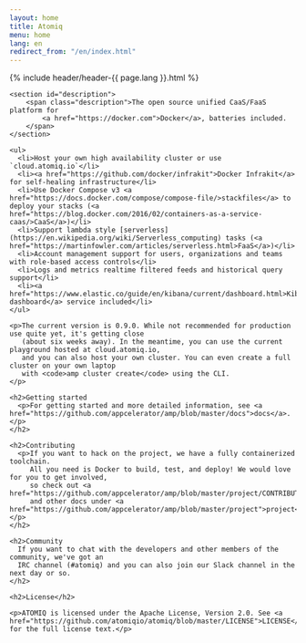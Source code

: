 ```yaml
---
layout: home
title: Atomiq
menu: home
lang: en
redirect_from: "/en/index.html"
---
```

<section id="home-content">
    {% include header/header-{{ page.lang }}.html %}
    <div id="overlay"></div>

    <section id="description">
        <span class="description">The open source unified CaaS/FaaS platform for 
            <a href="https://docker.com">Docker</a>, batteries included.
        </span>
    </section>

    <ul>
      <li>Host your own high availability cluster or use `cloud.atomiq.io`</li>
      <li><a href="https://github.com/docker/infrakit">Docker Infrakit</a> for self-healing infrastructure</li>
      <li>Use Docker Compose v3 <a href="https://docs.docker.com/compose/compose-file/>stackfiles</a> to deploy your stacks (<a href="https://blog.docker.com/2016/02/containers-as-a-service-caas/>CaaS</a>)</li>
      <li>Support lambda style [serverless](https://en.wikipedia.org/wiki/Serverless_computing) tasks (<a href="https://martinfowler.com/articles/serverless.html>FaaS</a>)</li>
      <li>Account management support for users, organizations and teams with role-based access controls</li>
      <li>Logs and metrics realtime filtered feeds and historical query support</li>
      <li><a href="https://www.elastic.co/guide/en/kibana/current/dashboard.html>Kibana dashboard</a> service included</li>
    </ul>

    <p>The current version is 0.9.0. While not recommended for production use quite yet, it's getting close
       (about six weeks away). In the meantime, you can use the current playground hosted at cloud.atomiq.io,
       and you can also host your own cluster. You can even create a full cluster on your own laptop
       with <code>amp cluster create</code> using the CLI.
    </p>
    
    <h2>Getting started
      <p>For getting started and more detailed information, see <a href="https://github.com/appcelerator/amp/blob/master/docs">docs</a>.</p>
    </h2>
    
    <h2>Contributing
      <p>If you want to hack on the project, we have a fully containerized toolchain.
         All you need is Docker to build, test, and deploy! We would love for you to get involved,
         so check out <a href="https://github.com/appcelerator/amp/blob/master/project/CONTRIBUTING.md">CONTRIBUTING</a>
         and other docs under <a href="https://github.com/appcelerator/amp/blob/master/project">project</a>.</p>
    </h2>
    
    <h2>Community
      If you want to chat with the developers and other members of the community, we've got an
      IRC channel (#atomiq) and you can also join our Slack channel in the next day or so.
    </h2>

    <h2>License</h2>

    <p>ATOMIQ is licensed under the Apache License, Version 2.0. See <a href="https://github.com/atomiqio/atomiq/blob/master/LICENSE">LICENSE</a>
    for the full license text.</p>
</section>


<!--
<section id="announcements">
  {% include announcement/announcement-{{ page.lang }}.md %}
</section>
-->
